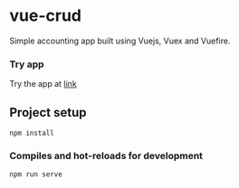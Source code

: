 # vue-crud

Simple accounting app built using Vuejs, Vuex and Vuefire.

### Try app 

Try the app at [link](https://vue-crud-app-1d717.firebaseapp.com/login)

## Project setup
```
npm install
```

### Compiles and hot-reloads for development
```
npm run serve
```

